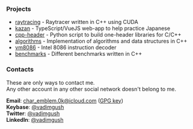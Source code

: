 ### Projects

 * [raytracing](https://github.com/vadimgush/raytracing) - Raytracer written in C++ using CUDA
 * [kazan](https://github.com/gush-labs/kazan) - TypeScript/VueJS web-app to help practice Japanese
 * [cpp-header](https://github.com/vadimgush/cpp-header) - Python script to build one-header libraries for C/C++
 * [algorithms](https://github.com/vadimgush/algorithms) - Implementation of algorithms and data structures in C++
 * [vm8086](https://github.com/vadimgush/vm8086) - Intel 8086 instruction decoder
 * [benchmarks](https://github.com/vadimgush/benchmarks) - Different benchmarks written in C++

### Contacts

These are only ways to contact me.  
Any other account in any other social network doesn't belong to me.


**Email**: char_emblem.0k@icloud.com ([GPG key](public.txt))  
**Keybase**: [@vadimgush](https://keybase.io/vadimgush)  
**Twitter**: [@vadimgush](https://twitter.com/vadimgush)  
**LinkedIn**: [@vadimgush](https://linkedin.com/in/vadimgush)  
